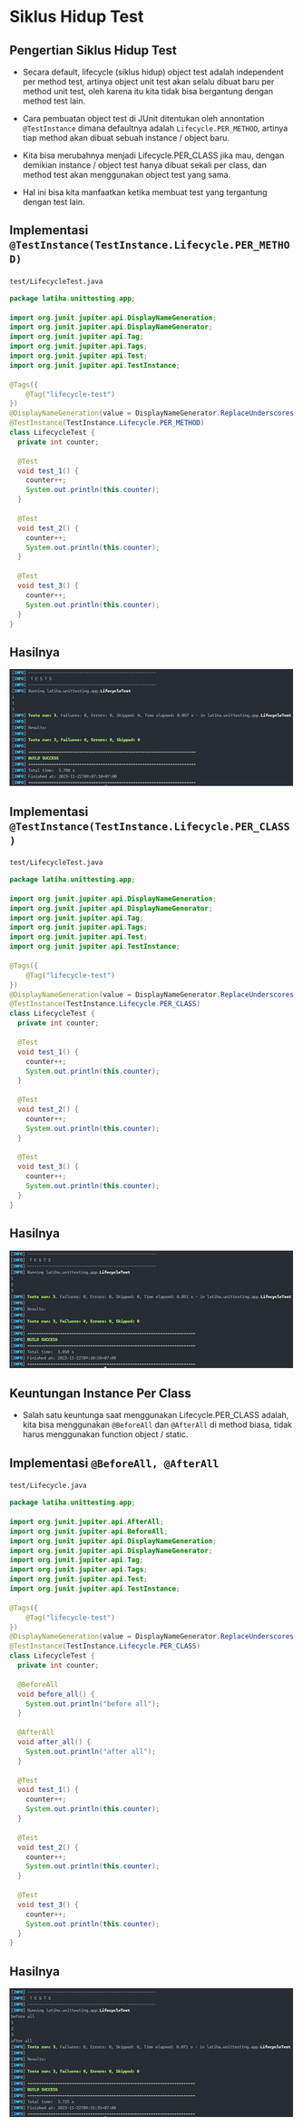 # Siklus Hidup Test

## Pengertian Siklus Hidup Test

- Secara default, lifecycle (siklus hidup) object test adalah independent per method test, artinya object unit test akan selalu dibuat baru per method unit test, oleh karena itu kita tidak bisa bergantung dengan method test lain.

- Cara pembuatan object test di JUnit ditentukan oleh annontation `@TestInstance` dimana defaultnya adalah `Lifecycle.PER_METHOD`, artinya tiap method akan dibuat sebuah instance / object baru.

- Kita bisa merubahnya menjadi Lifecycle.PER_CLASS jika mau, dengan demikian instance / object test hanya dibuat sekali per class, dan method test akan menggunakan object test yang sama.

- Hal ini bisa kita manfaatkan ketika membuat test yang tergantung dengan test lain.

## Implementasi `@TestInstance(TestInstance.Lifecycle.PER_METHOD)`

`test/LifecycleTest.java`

```java
package latiha.unittesting.app;

import org.junit.jupiter.api.DisplayNameGeneration;
import org.junit.jupiter.api.DisplayNameGenerator;
import org.junit.jupiter.api.Tag;
import org.junit.jupiter.api.Tags;
import org.junit.jupiter.api.Test;
import org.junit.jupiter.api.TestInstance;

@Tags({
    @Tag("lifecycle-test")
})
@DisplayNameGeneration(value = DisplayNameGenerator.ReplaceUnderscores.class)
@TestInstance(TestInstance.Lifecycle.PER_METHOD)
class LifecycleTest {
  private int counter;

  @Test
  void test_1() {
    counter++;
    System.out.println(this.counter);
  }

  @Test
  void test_2() {
    counter++;
    System.out.println(this.counter);
  }

  @Test
  void test_3() {
    counter++;
    System.out.println(this.counter);
  }
}

```

## Hasilnya

![](assets/12-siklus-hidup-test/2023-11-22-09-09-31-image.png)

## Implementasi `@TestInstance(TestInstance.Lifecycle.PER_CLASS)`

`test/LifecycleTest.java`

```java
package latiha.unittesting.app;

import org.junit.jupiter.api.DisplayNameGeneration;
import org.junit.jupiter.api.DisplayNameGenerator;
import org.junit.jupiter.api.Tag;
import org.junit.jupiter.api.Tags;
import org.junit.jupiter.api.Test;
import org.junit.jupiter.api.TestInstance;

@Tags({
    @Tag("lifecycle-test")
})
@DisplayNameGeneration(value = DisplayNameGenerator.ReplaceUnderscores.class)
@TestInstance(TestInstance.Lifecycle.PER_CLASS)
class LifecycleTest {
  private int counter;

  @Test
  void test_1() {
    counter++;
    System.out.println(this.counter);
  }

  @Test
  void test_2() {
    counter++;
    System.out.println(this.counter);
  }

  @Test
  void test_3() {
    counter++;
    System.out.println(this.counter);
  }
}

```

## Hasilnya

![](assets/12-siklus-hidup-test/2023-11-22-09-11-29-image.png)

## Keuntungan Instance Per Class

- Salah satu keuntunga saat menggunakan Lifecycle.PER_CLASS adalah, kita bisa menggunakan `@BeforeAll` dan `@AfterAll` di method biasa, tidak harus menggunakan function object / static.

## Implementasi `@BeforeAll, @AfterAll`

`test/Lifecycle.java`

```java
package latiha.unittesting.app;

import org.junit.jupiter.api.AfterAll;
import org.junit.jupiter.api.BeforeAll;
import org.junit.jupiter.api.DisplayNameGeneration;
import org.junit.jupiter.api.DisplayNameGenerator;
import org.junit.jupiter.api.Tag;
import org.junit.jupiter.api.Tags;
import org.junit.jupiter.api.Test;
import org.junit.jupiter.api.TestInstance;

@Tags({
    @Tag("lifecycle-test")
})
@DisplayNameGeneration(value = DisplayNameGenerator.ReplaceUnderscores.class)
@TestInstance(TestInstance.Lifecycle.PER_CLASS)
class LifecycleTest {
  private int counter;

  @BeforeAll
  void before_all() {
    System.out.println("before all");
  }

  @AfterAll
  void after_all() {
    System.out.println("after all");
  }

  @Test
  void test_1() {
    counter++;
    System.out.println(this.counter);
  }

  @Test
  void test_2() {
    counter++;
    System.out.println(this.counter);
  }

  @Test
  void test_3() {
    counter++;
    System.out.println(this.counter);
  }
}
```

## Hasilnya

![](assets/12-siklus-hidup-test/2023-11-22-09-16-26-image.png)
